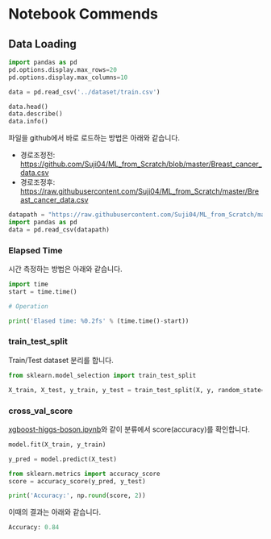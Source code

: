 # Notebook Commends

## Data Loading

```python
import pandas as pd
pd.options.display.max_rows=20
pd.options.display.max_columns=10

data = pd.read_csv('../dataset/train.csv')

data.head()
data.describe()
data.info()
```

파일을 github에서 바로 로드하는 방법은 아래와 같습니다. 

- 경로조정전: https://github.com/Suji04/ML_from_Scratch/blob/master/Breast_cancer_data.csv
- 경로조정후: https://raw.githubusercontent.com/Suji04/ML_from_Scratch/master/Breast_cancer_data.csv

```python
datapath = "https://raw.githubusercontent.com/Suji04/ML_from_Scratch/master/Breast_cancer_data.csv"
import pandas as pd
data = pd.read_csv(datapath)
```

### Elapsed Time

시간 측정하는 방법은 아래와 같습니다. 

```python
import time
start = time.time()

# Operation

print('Elased time: %0.2fs' % (time.time()-start))
```

### train_test_split

Train/Test dataset 분리를 합니다. 

```python
from sklearn.model_selection import train_test_split

X_train, X_test, y_train, y_test = train_test_split(X, y, random_state=2)
```

### cross_val_score

[xgboost-higgs-boson.ipynb](https://github.com/kyopark2014/ML-Algorithms/blob/main/xgboost/src/xgboost-higgs-boson.ipynb)와 같이 분류에서 score(accuracy)를 확인합니다. 

```python
model.fit(X_train, y_train)

y_pred = model.predict(X_test)

from sklearn.metrics import accuracy_score
score = accuracy_score(y_pred, y_test)

print('Accuracy:', np.round(score, 2))
```

이때의 결과는 아래와 같습니다. 

```python
Accuracy: 0.84
```
